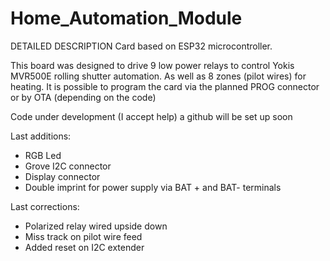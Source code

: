 # Home_Automation_Module
DETAILED DESCRIPTION
Card based on ESP32 microcontroller.

This board was designed to drive 9 low power relays to control Yokis MVR500E rolling shutter automation.
As well as 8 zones (pilot wires) for heating.
It is possible to program the card via the planned PROG connector or by OTA (depending on the code)

Code under development (I accept help) a github will be set up soon

Last additions:
- RGB Led
- Grove I2C connector
- Display connector
- Double imprint for power supply via BAT + and BAT- terminals

Last corrections:
- Polarized relay wired upside down
- Miss track on pilot wire feed
- Added reset on I2C extender